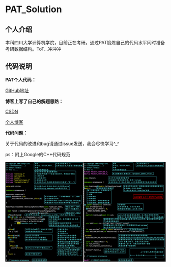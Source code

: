 # PAT_Solution

## 个人介绍

本科四川大学计算机学院，目前正在考研。通过PAT锻炼自己的代码水平同时准备考研数据结构。ToT...冲冲冲

## 代码说明

**PAT个人代码：**

[GitHub地址](https://github.com/Colin-Jay/PAT_Solution)

**博客上写了自己的解题思路：**

[CSDN](https://me.csdn.net/qq_42007035)

[个人博客](https://colin-jay.cn/)

**代码问题：**

关于代码的改进和bug请通过issue发送，我会尽快学习^_^

ps：附上Google的C++代码规范

![](https://github.com/Colin-Jay/PAT_Solution/blob/master/CodeStandard.jpg)

